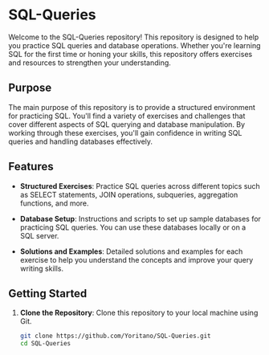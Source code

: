 # SQL-Queries

Welcome to the SQL-Queries repository! This repository is designed to help you practice SQL queries and database operations. Whether you're learning SQL for the first time or honing your skills, this repository offers exercises and resources to strengthen your understanding.

## Purpose

The main purpose of this repository is to provide a structured environment for practicing SQL. You'll find a variety of exercises and challenges that cover different aspects of SQL querying and database manipulation. By working through these exercises, you'll gain confidence in writing SQL queries and handling databases effectively.

## Features

- **Structured Exercises**: Practice SQL queries across different topics such as SELECT statements, JOIN operations, subqueries, aggregation functions, and more.
  
- **Database Setup**: Instructions and scripts to set up sample databases for practicing SQL queries. You can use these databases locally or on a SQL server.
  
- **Solutions and Examples**: Detailed solutions and examples for each exercise to help you understand the concepts and improve your query writing skills.

## Getting Started

1. **Clone the Repository**: Clone this repository to your local machine using Git.

   ```bash
   git clone https://github.com/Yoritano/SQL-Queries.git
   cd SQL-Queries
